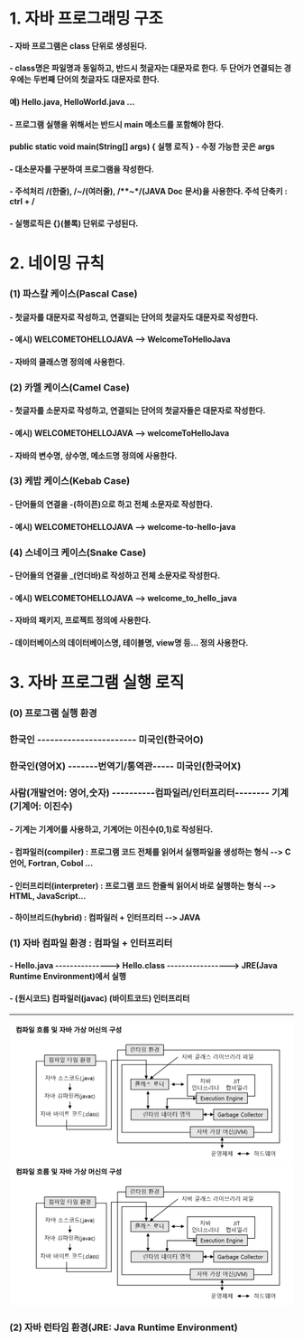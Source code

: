 # 1. 자바 프로그래밍 구조
#### - 자바 프로그램은 class 단위로 생성된다.
#### - class명은 파일명과 동일하고, 반드시 첫글자는 대문자로 한다. 두 단어가 연결되는 경우에는 두번째 단어의 첫글자도 대문자로 한다.
####	예) Hello.java, HelloWorld.java ...
#### - 프로그램 실행을 위해서는 반드시 main 메소드를 포함해야 한다.  
####    public static void main(String[] args) {  실행 로직 }  - 수정 가능한 곳은 args
#### - 대소문자를 구분하여 프로그램을 작성한다.
#### - 주석처리 /(한줄), /*~*/(여러줄), /**~*/(JAVA Doc 문서)을 사용한다. 주석 단축키 : ctrl + /
#### - 실행로직은 {}(블록) 단위로 구성된다.
      
# 2. 네이밍 규칙
### (1) 파스칼 케이스(Pascal Case)
#### - 첫글자를 대문자로 작성하고, 연결되는 단어의 첫글자도 대문자로 작성한다.
#### - 예시) WELCOMETOHELLOJAVA  --> WelcomeToHelloJava
#### - 자바의 클래스명 정의에 사용한다.

### (2) 카멜 케이스(Camel Case)
#### - 첫글자를 소문자로 작성하고, 연결되는 단어의 첫글자들은 대문자로 작성한다.
#### - 예시) WELCOMETOHELLOJAVA  --> welcomeToHelloJava
#### - 자바의 변수명, 상수명, 메소드명 정의에 사용한다.  

### (3) 케밥 케이스(Kebab Case)
#### - 단어들의 연결을 -(하이픈)으로 하고 전체 소문자로 작성한다.
#### - 예시) WELCOMETOHELLOJAVA  --> welcome-to-hello-java

### (4) 스네이크 케이스(Snake Case)
#### - 단어들의 연결을 _(언더바)로 작성하고 전체 소문자로 작성한다.
#### - 예시) WELCOMETOHELLOJAVA  --> welcome_to_hello_java
#### - 자바의 패키지, 프로젝트 정의에 사용한다.
#### - 데이터베이스의 데이터베이스명, 테이블명, view명 등... 정의 사용한다.

# 3. 자바 프로그램 실행 로직
### (0) 프로그램 실행 환경
### 한국인 		----------------------- 미국인(한국어O)
### 한국인(영어X) -------번역기/통역관----- 미국인(한국어X)

### 사람(개발언어: 영어,숫자) ----------컴파일러/인터프리터-------- 기계(기계어: 이진수)

#### - 기계는 기계어를 사용하고, 기계어는 이진수(0,1)로 작성된다.
#### - 컴파일러(compiler) : 프로그램 코드 전체를 읽어서 실행파일을 생성하는 형식 --> C언어, Fortran, Cobol ...
#### - 인터프리터(interpreter) : 프로그램 코드 한줄씩 읽어서 바로 실행하는 형식 --> HTML, JavaScript...
#### - 하이브리드(hybrid) :  컴파일러 + 인터프리터 --> JAVA

### (1) 자바 컴파일 환경 : 컴파일 + 인터프리터 
#### - Hello.java ---------------> Hello.class -----------------> JRE(Java Runtime Environment)에서 실행
#### -  (원시코드)   컴파일러(javac)   (바이트코드)     인터프리터
---
![참고이미지](../md_images/01_jvm.png)
<img src="../md_images/01_jvm.png" width="700" />

### (2) 자바 런타임 환경(JRE: Java Runtime Environment) 
























